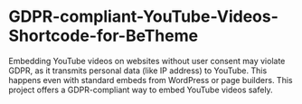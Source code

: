 # GDPR-compliant-YouTube-Videos-Shortcode-for-BeTheme
Embedding YouTube videos on websites without user consent may violate GDPR, as it transmits personal data (like IP address) to YouTube. This happens even with standard embeds from WordPress or page builders. This project offers a GDPR-compliant way to embed YouTube videos safely.

